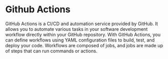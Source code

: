 # Github Actions

GitHub Actions is a CI/CD and automation service provided by GitHub. It allows you to automate various tasks in your software development workflow directly within your GitHub repository. With GitHub Actions, you can define workflows using YAML configuration files to build, test, and deploy your code. Workflows are composed of jobs, and jobs are made up of steps that can run commands or actions.

